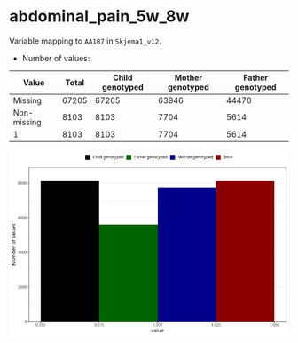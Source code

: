 # abdominal_pain_5w_8w
Variable mapping to `AA187` in `Skjema1_v12`.
- Number of values:

| Value | Total | Child genotyped | Mother genotyped | Father genotyped |
| ----- | ----- | --------------- | ---------------- | ---------------- |
| Missing | 67205 | 67205 | 63946 | 44470 |
| Non-missing | 8103 | 8103 | 7704 | 5614 |
| 1 | 8103 | 8103 | 7704 | 5614 |



![](abdominal_pain_5w_8w_n.png)



